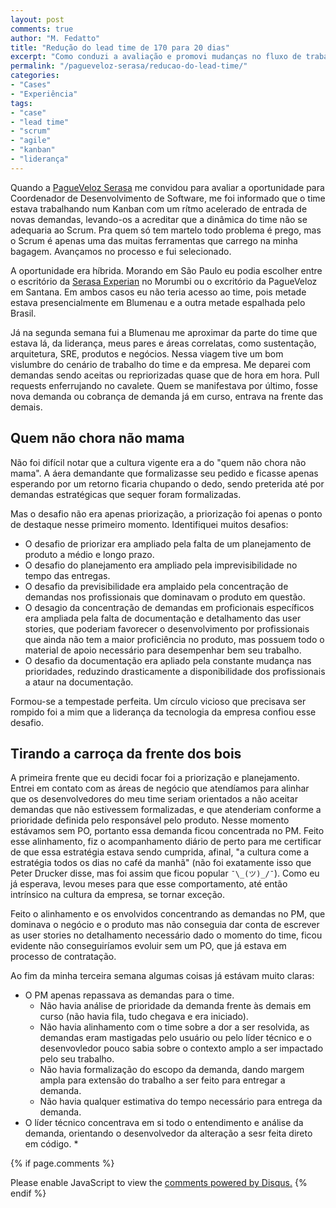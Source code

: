 ```yaml
---
layout: post
comments: true
author: "M. Fedatto"
title: "Redução do lead time de 170 para 20 dias"
excerpt: "Como conduzi a avaliação e promovi mudanças no fluxo de trabalho do time em busca de maior qualidade e produtividade, alcançando uma redução no lead time médio de 170 para 20 dias."
permalink: "/pagueveloz-serasa/reducao-do-lead-time/"
categories:
- "Cases"
- "Experiência"
tags:
- "case"
- "lead time"
- "scrum"
- "agile"
- "kanban"
- "liderança"
---
```


Quando a [PagueVeloz Serasa](https://pagueveloz.com.br/) me convidou para avaliar a oportunidade para Coordenador de Desenvolvimento de Software, me foi informado que o time estava trabalhando num Kanban com um rítmo acelerado de entrada de novas demandas, levando-os a acreditar que a dinâmica do time não se adequaria ao Scrum. Pra quem só tem martelo todo problema é prego, mas o Scrum é apenas uma das muitas ferramentas que carrego na minha bagagem. Avançamos no processo e fui selecionado.

A oportunidade era híbrida. Morando em São Paulo eu podia escolher entre o escritório da [Serasa Experian](https://serasa.com.br/) no Morumbi ou o excritório da PagueVeloz em Santana. Em ambos casos eu não teria acesso ao time, pois metade estava presencialmente em Blumenau e a outra metade espalhada pelo Brasil.

Já na segunda semana fui a Blumenau me aproximar da parte do time que estava lá, da liderança, meus pares e áreas correlatas, como sustentação, arquitetura, SRE, produtos e negócios. Nessa viagem tive um bom vislumbre do cenário de trabalho do time e da empresa. Me deparei com demandas sendo aceitas ou repriorizadas quase que de hora em hora. Pull requests enferrujando no cavalete. Quem se manifestava por último, fosse nova demanda ou cobrança de demanda já em curso, entrava na frente das demais.

## Quem não chora não mama

Não foi difícil notar que a cultura vigente era a do "quem não chora não mama". A áera demandante que formalizasse seu pedido e ficasse apenas esperando por um retorno ficaria chupando o dedo, sendo preterida até por demandas estratégicas que sequer foram formalizadas.

Mas o desafio não era apenas priorização, a priorização foi apenas o ponto de destaque nesse primeiro momento. Identifiquei muitos desafios:

* O desafio de priorizar era ampliado pela falta de um planejamento de produto a médio e longo prazo.
* O desafio do planejamento era ampliado pela imprevisibilidade no tempo das entregas.
* O desafio da previsibilidade era amplaido pela concentração de demandas nos profissionais que dominavam o produto em questão.
* O desagio da concentração de demandas em proficionais específicos era ampliada pela falta de documentação e detalhamento das user stories, que poderiam favorecer o desenvolvimento por profissionais que ainda não tem a maior proficiência no produto, mas possuem todo o material de apoio necessário para desempenhar bem seu trabalho.
* O desafio da documentação era apliado pela constante mudança nas prioridades, reduzindo drasticamente a disponibilidade dos profissionais a ataur na documentação.

Formou-se a tempestade perfeita. Um círculo vicioso que precisava ser rompido foi a mim que a liderança da tecnologia da empresa confiou esse desafio.

## Tirando a carroça da frente dos bois

A primeira frente que eu decidi focar foi a priorização e planejamento. Entrei em contato com as áreas de negócio que atendíamos para alinhar que os desenvolvedores do meu time seriam orientados a não aceitar demandas que não estivessem formalizadas, e que atenderiam conforme a prioridade definida pelo responsável pelo produto. Nesse momento estávamos sem PO, portanto essa demanda ficou concentrada no PM. Feito esse alinhamento, fiz o acompanhamento diário de perto para me certificar de que essa estratégia estava sendo cumprida, afinal, "a cultura come a estratégia todos os dias no café da manhã" (não foi exatamente isso que Peter Drucker disse, mas foi assim que ficou popular `¯\_(ツ)_/¯`). Como eu já esperava, levou meses para que esse comportamento, até então intrínsico na cultura da empresa, se tornar exceção.

Feito o alinhamento e os envolvidos concentrando as demandas no PM, que dominava o negócio e o produto mas não conseguia dar conta de escrever as user stories no detalhamento necessário dado o momento do time, ficou evidente não conseguiríamos evoluir sem um PO, que já estava em processo de contratação.

Ao fim da minha terceira semana algumas coisas já estávam muito claras:

* O PM apenas repassava as demandas para o time.
  * Não havia análise de prioridade da demanda frente às demais em curso (não havia fila, tudo chegava e era iniciado).
  * Não havia alinhamento com o time sobre a dor a ser resolvida, as demandas eram mastigadas pelo usuário ou pelo líder técnico e o desenvovledor pouco sabia sobre o contexto amplo a ser impactado pelo seu trabalho.
  * Não havia formalização do escopo da demanda, dando margem ampla para extensão do trabalho a ser feito para entregar a demanda.
  * Não havia qualquer estimativa do tempo necessário para entrega da demanda.
* O líder técnico concentrava em si todo o entendimento e análise da demanda, orientando o desenvolvedor da alteração a sesr feita direto em código.
  * 

{% if page.comments %}
<div id="disqus_thread"></div>
<script>
    (function() { // DON'T EDIT BELOW THIS LINE
    var d = document, s = d.createElement('script');
    s.src = 'https://br-mfedatto-io.disqus.com/embed.js';
    s.setAttribute('data-timestamp', +new Date());
    (d.head || d.body).appendChild(s);
    })();
</script>
<noscript>Please enable JavaScript to view the <a href="https://disqus.com/?ref_noscript">comments powered by Disqus.</a></noscript>
{% endif %}
